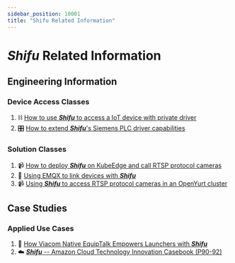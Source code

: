 ```yaml
---
sidebar_position: 10001
title: "Shifu Related Information"
---
```


# ***Shifu*** Related Information

## Engineering Information

### Device Access Classes

1. :chains: [How to use ***Shifu*** to access a IoT device with private driver](https://mp.weixin.qq.com/s/Nm4tmd_hi0u0ebkkuOgyuw)
2. :control_knobs: [How to extend ***Shifu***'s Siemens PLC driver capabilities](https://mp.weixin.qq.com/s/FiZ2p4e1M9ABkF4SS15Qgg)

### Solution Classes

1. :video_camera: [How to deploy ***Shifu*** on KubeEdge and call RTSP protocol cameras](https://mp.weixin.qq.com/s/x6eJA8jqmcTjdiPpGVyAkw)
2. :dancers: [Using EMQX to link devices with ***Shifu***](https://mp.weixin.qq.com/s/OksAvQ4i2Sg9qKFTBsfQjw)
3. :video_camera: [Using ***Shifu*** to access RTSP protocol cameras in an OpenYurt cluster](https://mp.weixin.qq.com/s/InSWgAQwUK1B3XVyj1Wa8Q)

## Case Studies

### Applied Use Cases

1. :rocket: [How Viacom Native EquipTalk Empowers Launchers with ***Shifu***](https://mp.weixin.qq.com/s/T-_o2072dk5X0X4NChXUpA)
2. :cloud: [***Shifu*** -- Amazon Cloud Technology Innovation Casebook (P90-92)](https://d1.awsstatic.com/whitepapers/amazon-iot-innovation-case.pdf)

